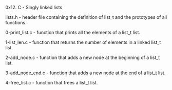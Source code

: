 0x12. C - Singly linked lists

lists.h - header file containing the definition of list_t and the prototypes of all functions.

0-print_list.c - function that prints all the elements of a list_t list.

1-list_len.c - function that returns the number of elements in a linked list_t list.

2-add_node.c - function that adds a new node at the beginning of a list_t list.

3-add_node_end.c - function that adds a new node at the end of a list_t list.

4-free_list.c - function that frees a list_t list.

